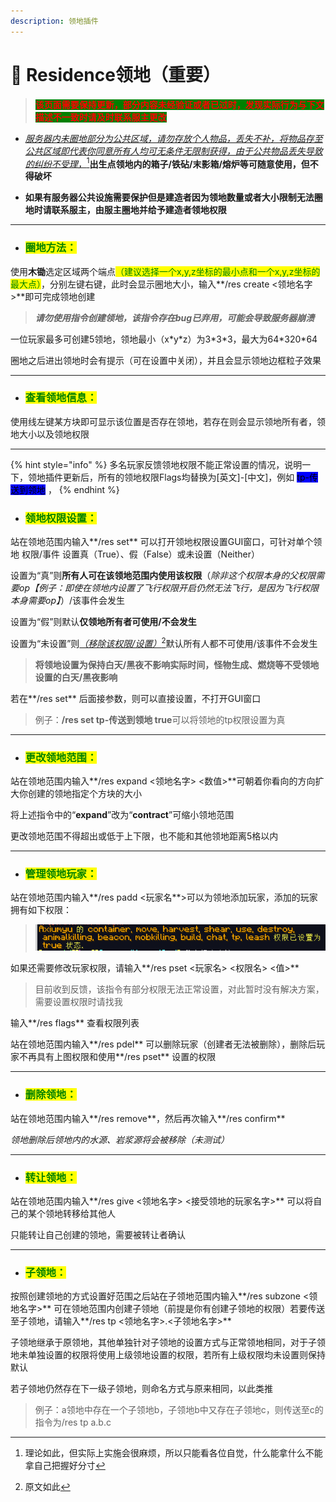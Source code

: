 ```yaml
---
description: 领地插件
---
```


# 🌵 Residence领地（重要）

> <mark style="color:red;background-color:green;">**该页面需要保持更新，部分内容未经验证或者已过时，发现实际行为与下文描述不一致时请及时联系服主更改**</mark>

* [_服务器内未圈地部分为公共区域，请勿存放个人物品，丢失不补，将物品存至公共区域即代表你同意所有人均可无条件无限制获得，由于公共物品丢失导致的纠纷不受理，_](#user-content-fn-1)[^1]**出生点领地内的箱子/铁砧/末影箱/熔炉等可随意使用，但不得破坏**



* **如果有服务器公共设施需要保护但是建造者因为领地数量或者大小限制无法圈地时请联系服主，由服主圈地并给予建造者领地权限**

***

* ### <mark style="color:green;">圈地方法：</mark>

使用**木锄**选定区域两个端点<mark style="color:green;">（建议选择一个x,y,z坐标的最小点和一个x,y,z坐标的最大点）</mark>，分别左键右键，此时会显示圈地大小，输入**/res create <领地名字>**即可完成领地创建

> _**请勿使用指令创建领地，该指令存在bug已弃用，可能会导致服务器崩溃**_

一位玩家最多可创建5领地，领地最小（x\*y\*z）为3\*3\*3，最大为64\*320\*64

圈地之后进出领地时会有提示（可在设置中关闭），并且会显示领地边框粒子效果

***

* ### <mark style="color:green;">查看领地信息：</mark>

使用线左键某方块即可显示该位置是否存在领地，若存在则会显示领地所有者，领地大小以及领地权限

***

{% hint style="info" %}
多名玩家反馈领地权限不能正常设置的情况，说明一下，领地插件更新后，所有的领地权限Flags均替换为\[英文]-\[中文]，例如 <mark style="background-color:blue;">tp-传送到领地</mark>  ，
{% endhint %}

* ### <mark style="color:green;">领地权限设置：</mark>

站在领地范围内输入**/res set** 可以打开领地权限设置GUI窗口，可针对单个领地 权限/事件 设置真（True）、假（False）或未设置（Neither）



设置为“真”则**所有人可在该领地范围内使用该权限**（_除非这个权限本身的父权限需要op【例子：即使在领地内设置了飞行权限开启仍然无法飞行，是因为飞行权限本身需要op】_）/该事件会发生

设置为“假”则默认**仅领地所有者可使用/不会发生**

设置为“未设置”则[_（移除该权限/设置）_](#user-content-fn-2)[^2]默认所有人都不可使用/该事件不会发生

> **将领地设置为保持白天/黑夜不影响实际时间，怪物生成、燃烧等不受领地设置的白天/黑夜影响**



若在**/res set** 后面接参数，则可以直接设置，不打开GUI窗口

> 例子：**/res set tp-传送到领地 true**可以将领地的tp权限设置为真

***

* ### <mark style="color:green;">更改领地范围：</mark>

站在领地范围内输入**/res expand <领地名字> <数值>**可朝着你看向的方向扩大你创建的领地指定个方块的大小

将上述指令中的“**expand**”改为“**contract**”可缩小领地范围

更改领地范围不得超出或低于上下限，也不能和其他领地距离5格以内

***

* ### <mark style="color:green;">管理领地玩家：</mark>

站在领地范围内输入**/res padd <玩家名**>可以为领地添加玩家，添加的玩家拥有如下权限：

> <img src="../.gitbook/assets/屏幕截图 2023-10-06 195133.png" alt="" data-size="original">

如果还需要修改玩家权限，请输入**/res pset <玩家名> <权限名> <值>**

> 目前收到反馈，该指令有部分权限无法正常设置，对此暂时没有解决方案，需要设置权限时请找我



输入**/res flags** 查看权限列表

站在领地范围内输入**/res pdel** 可以删除玩家（创建者无法被删除），删除后玩家不再具有上图权限和使用**/res pset** 设置的权限

***

* ### <mark style="color:green;">删除领地：</mark>

站在领地范围内输入**/res remove**，然后再次输入**/res confirm**

_领地删除后领地内的水源、岩浆源将会被移除（未测试）_

***

* ### <mark style="color:green;">转让领地：</mark>

站在领地范围内输入**/res give <领地名字> <接受领地的玩家名字>** 可以将自己的某个领地转移给其他人

只能转让自己创建的领地，需要被转让者确认

***

* ### <mark style="color:green;">子领地：</mark>

按照创建领地的方式设置好范围之后站在子领地范围内输入**/res subzone <领地名字>** 可在领地范围内创建子领地（前提是你有创建子领地的权限）若要传送至子领地，请输入**/res tp <领地名字>.<子领地名字>**

子领地继承于原领地，其他单独针对子领地的设置方式与正常领地相同，对于子领地未单独设置的权限将使用上级领地设置的权限，若所有上级权限均未设置则保持默认

若子领地仍然存在下一级子领地，则命名方式与原来相同，以此类推

> 例子：a领地中存在一个子领地b，子领地b中又存在子领地c，则传送至c的指令为/res tp a.b.c

[^1]: 理论如此，但实际上实施会很麻烦，所以只能看各位自觉，什么能拿什么不能拿自己把握好分寸

[^2]: 原文如此
